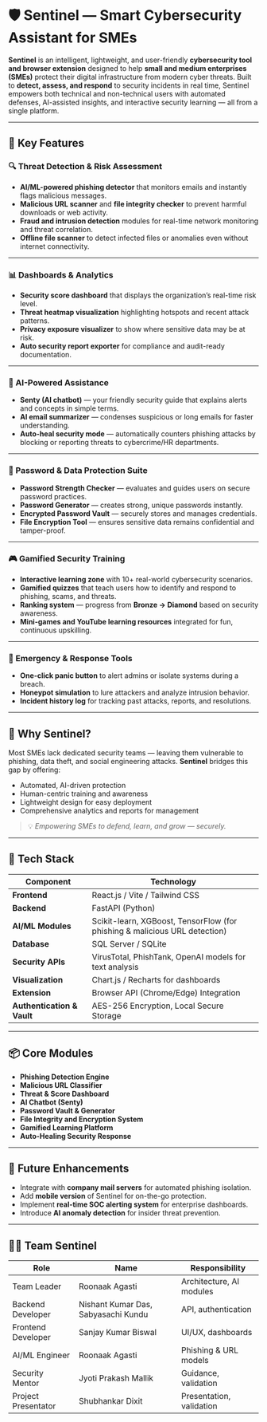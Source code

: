 
# 🛡️ Sentinel — Smart Cybersecurity Assistant for SMEs

**Sentinel** is an intelligent, lightweight, and user-friendly **cybersecurity tool and browser extension** designed to help **small and medium enterprises (SMEs)** protect their digital infrastructure from modern cyber threats.
Built to **detect, assess, and respond** to security incidents in real time, Sentinel empowers both technical and non-technical users with automated defenses, AI-assisted insights, and interactive security learning — all from a single platform.

---

## 🚀 Key Features
### 🔍 Threat Detection & Risk Assessment

* **AI/ML-powered phishing detector** that monitors emails and instantly flags malicious messages.
* **Malicious URL scanner** and **file integrity checker** to prevent harmful downloads or web activity.
* **Fraud and intrusion detection** modules for real-time network monitoring and threat correlation.
* **Offline file scanner** to detect infected files or anomalies even without internet connectivity.

---

### 📊 Dashboards & Analytics

* **Security score dashboard** that displays the organization’s real-time risk level.
* **Threat heatmap visualization** highlighting hotspots and recent attack patterns.
* **Privacy exposure visualizer** to show where sensitive data may be at risk.
* **Auto security report exporter** for compliance and audit-ready documentation.

---

### 🤖 AI-Powered Assistance

* **Senty (AI chatbot)** — your friendly security guide that explains alerts and concepts in simple terms.
* **AI email summarizer** — condenses suspicious or long emails for faster understanding.
* **Auto-heal security mode** — automatically counters phishing attacks by blocking or reporting threats to cybercrime/HR departments.

---

### 🔐 Password & Data Protection Suite

* **Password Strength Checker** — evaluates and guides users on secure password practices.
* **Password Generator** — creates strong, unique passwords instantly.
* **Encrypted Password Vault** — securely stores and manages credentials.
* **File Encryption Tool** — ensures sensitive data remains confidential and tamper-proof.

---

### 🎮 Gamified Security Training

* **Interactive learning zone** with 10+ real-world cybersecurity scenarios.
* **Gamified quizzes** that teach users how to identify and respond to phishing, scams, and threats.
* **Ranking system** — progress from **Bronze → Diamond** based on security awareness.
* **Mini-games and YouTube learning resources** integrated for fun, continuous upskilling.

---

### 🧭 Emergency & Response Tools

* **One-click panic button** to alert admins or isolate systems during a breach.
* **Honeypot simulation** to lure attackers and analyze intrusion behavior.
* **Incident history log** for tracking past attacks, reports, and resolutions.

---

## 🧠 Why Sentinel?

Most SMEs lack dedicated security teams — leaving them vulnerable to phishing, data theft, and social engineering attacks.
**Sentinel** bridges this gap by offering:
* Automated, AI-driven protection
* Human-centric training and awareness
* Lightweight design for easy deployment
* Comprehensive analytics and reports for management

> 💡 *Empowering SMEs to defend, learn, and grow — securely.*

---

## 🧰 Tech Stack

| Component                  | Technology                                                                 |
| -------------------------- | -------------------------------------------------------------------------- |
| **Frontend**               | React.js / Vite / Tailwind CSS                                             |
| **Backend**                | FastAPI (Python)                                                           |
| **AI/ML Modules**          | Scikit-learn, XGBoost, TensorFlow (for phishing & malicious URL detection) |
| **Database**               | SQL Server / SQLite                                                        |
| **Security APIs**          | VirusTotal, PhishTank, OpenAI models for text analysis                     |
| **Visualization**          | Chart.js / Recharts for dashboards                                         |
| **Extension**              | Browser API (Chrome/Edge) Integration                                      |
| **Authentication & Vault** | AES-256 Encryption, Local Secure Storage                                   |

---

## 📦 Core Modules

* **Phishing Detection Engine**
* **Malicious URL Classifier**
* **Threat & Score Dashboard**
* **AI Chatbot (Senty)**
* **Password Vault & Generator**
* **File Integrity and Encryption System**
* **Gamified Learning Platform**
* **Auto-Healing Security Response**

---

## 🧩 Future Enhancements

* Integrate with **company mail servers** for automated phishing isolation.
* Add **mobile version** of Sentinel for on-the-go protection.
* Implement **real-time SOC alerting system** for enterprise dashboards.
* Introduce **AI anomaly detection** for insider threat prevention.

---

## 🧑‍💻 Team Sentinel

| Role                | Name                                | Responsibility           |
| ------------------- | ----------------------------------- | ------------------------ |
| Team Leader         | Roonaak Agasti                      | Architecture, AI modules |
| Backend Developer   | Nishant Kumar Das, Sabyasachi Kundu | API, authentication      |
| Frontend Developer  | Sanjay Kumar Biswal                 | UI/UX, dashboards        |
| AI/ML Engineer      | Roonaak Agasti                      | Phishing & URL models    |
| Security Mentor     | Jyoti Prakash Mallik                | Guidance, validation     |
| Project Presentator | Shubhankar Dixit                    | Presentation, validation |
